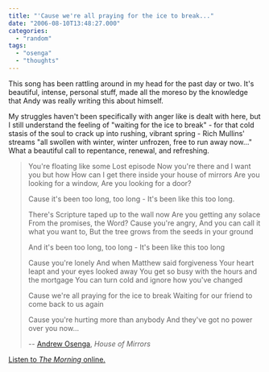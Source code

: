 ```yaml
---
title: "'Cause we're all praying for the ice to break..."
date: "2006-08-10T13:48:27.000"
categories: 
  - "random"
tags: 
  - "osenga"
  - "thoughts"
---
```


This song has been rattling around in my head for the past day or two. It's beautiful, intense, personal stuff, made all the moreso by the knowledge that Andy was really writing this about himself.

My struggles haven't been specifically with anger like is dealt with here, but I still understand the feeling of "waiting for the ice to break" - for that cold stasis of the soul to crack up into rushing, vibrant spring - Rich Mullins' streams "all swollen with winter, winter unfrozen, free to run away now..." What a beautiful call to repentance, renewal, and refreshing.

> You're floating like some Lost episode Now you're there and I want you but how How can I get there inside your house of mirrors Are you looking for a window, Are you looking for a door?
> 
> Cause it's been too long, too long - It's been like this too long.
> 
> There's Scripture taped up to the wall now Are you getting any solace From the promises, the Word? Cause you're angry, And you can call it what you want to, But the tree grows from the seeds in your ground
> 
> And it's been too long, too long - It's been like this too long
> 
> Cause you're lonely And when Matthew said forgiveness Your heart leapt and your eyes looked away You get so busy with the hours and the mortgage You can turn cold and ignore how you've changed
> 
> Cause we're all praying for the ice to break Waiting for our friend to come back to us again
> 
> Cause you're hurting more than anybody And they've got no power over you now...
> 
> \-- [Andrew Osenga](http://www.andrewosenga.com/blog/), _House of Mirrors_

[Listen to _The Morning_ online.](http://www.andrewosenga.com)
